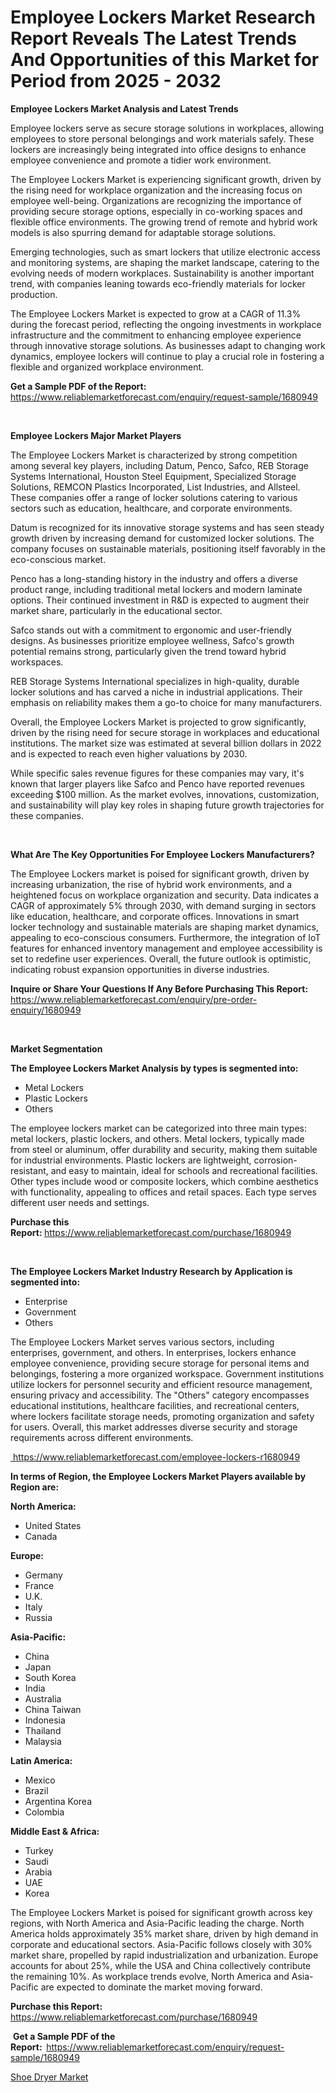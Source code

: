 <p><h1>Employee Lockers Market Research Report Reveals The Latest Trends And Opportunities of this Market for Period from 2025 - 2032</h1></p><p><strong>Employee Lockers Market Analysis and Latest Trends</strong></p>
<p><p>Employee lockers serve as secure storage solutions in workplaces, allowing employees to store personal belongings and work materials safely. These lockers are increasingly being integrated into office designs to enhance employee convenience and promote a tidier work environment.</p><p>The Employee Lockers Market is experiencing significant growth, driven by the rising need for workplace organization and the increasing focus on employee well-being. Organizations are recognizing the importance of providing secure storage options, especially in co-working spaces and flexible office environments. The growing trend of remote and hybrid work models is also spurring demand for adaptable storage solutions.</p><p>Emerging technologies, such as smart lockers that utilize electronic access and monitoring systems, are shaping the market landscape, catering to the evolving needs of modern workplaces. Sustainability is another important trend, with companies leaning towards eco-friendly materials for locker production.</p><p>The Employee Lockers Market is expected to grow at a CAGR of 11.3% during the forecast period, reflecting the ongoing investments in workplace infrastructure and the commitment to enhancing employee experience through innovative storage solutions. As businesses adapt to changing work dynamics, employee lockers will continue to play a crucial role in fostering a flexible and organized workplace environment.</p></p>
<p><strong>Get a Sample PDF of the Report:&nbsp;</strong> <a href="https://www.reliablemarketforecast.com/enquiry/request-sample/1680949?utm_campaign=3521&utm_medium=2&utm_source=Github&utm_content=ia&utm_term=05042025&utm_id=employee-lockers">https://www.reliablemarketforecast.com/enquiry/request-sample/1680949</a></p>
<p>&nbsp;</p>
<p><strong>Employee Lockers Major Market Players</strong></p>
<p><p>The Employee Lockers Market is characterized by strong competition among several key players, including Datum, Penco, Safco, REB Storage Systems International, Houston Steel Equipment, Specialized Storage Solutions, REMCON Plastics Incorporated, List Industries, and Allsteel. These companies offer a range of locker solutions catering to various sectors such as education, healthcare, and corporate environments.</p><p>Datum is recognized for its innovative storage systems and has seen steady growth driven by increasing demand for customized locker solutions. The company focuses on sustainable materials, positioning itself favorably in the eco-conscious market.</p><p>Penco has a long-standing history in the industry and offers a diverse product range, including traditional metal lockers and modern laminate options. Their continued investment in R&D is expected to augment their market share, particularly in the educational sector.</p><p>Safco stands out with a commitment to ergonomic and user-friendly designs. As businesses prioritize employee wellness, Safco's growth potential remains strong, particularly given the trend toward hybrid workspaces. </p><p>REB Storage Systems International specializes in high-quality, durable locker solutions and has carved a niche in industrial applications. Their emphasis on reliability makes them a go-to choice for many manufacturers.</p><p>Overall, the Employee Lockers Market is projected to grow significantly, driven by the rising need for secure storage in workplaces and educational institutions. The market size was estimated at several billion dollars in 2022 and is expected to reach even higher valuations by 2030.</p><p>While specific sales revenue figures for these companies may vary, it's known that larger players like Safco and Penco have reported revenues exceeding $100 million. As the market evolves, innovations, customization, and sustainability will play key roles in shaping future growth trajectories for these companies.</p></p>
<p>&nbsp;</p>
<p><strong>What Are The Key Opportunities For Employee Lockers Manufacturers?</strong></p>
<p><p>The Employee Lockers market is poised for significant growth, driven by increasing urbanization, the rise of hybrid work environments, and a heightened focus on workplace organization and security. Data indicates a CAGR of approximately 5% through 2030, with demand surging in sectors like education, healthcare, and corporate offices. Innovations in smart locker technology and sustainable materials are shaping market dynamics, appealing to eco-conscious consumers. Furthermore, the integration of IoT features for enhanced inventory management and employee accessibility is set to redefine user experiences. Overall, the future outlook is optimistic, indicating robust expansion opportunities in diverse industries.</p></p>
<p><strong>Inquire or Share Your Questions If Any Before Purchasing This Report:</strong> <a href="https://www.reliablemarketforecast.com/enquiry/pre-order-enquiry/1680949?utm_campaign=3521&utm_medium=2&utm_source=Github&utm_content=ia&utm_term=05042025&utm_id=employee-lockers">https://www.reliablemarketforecast.com/enquiry/pre-order-enquiry/1680949</a></p>
<p>&nbsp;</p>
<p><strong>Market Segmentation</strong></p>
<p><strong>The Employee Lockers Market Analysis by types is segmented into:</strong></p>
<p><ul><li>Metal Lockers</li><li>Plastic Lockers</li><li>Others</li></ul></p>
<p><p>The employee lockers market can be categorized into three main types: metal lockers, plastic lockers, and others. Metal lockers, typically made from steel or aluminum, offer durability and security, making them suitable for industrial environments. Plastic lockers are lightweight, corrosion-resistant, and easy to maintain, ideal for schools and recreational facilities. Other types include wood or composite lockers, which combine aesthetics with functionality, appealing to offices and retail spaces. Each type serves different user needs and settings.</p></p>
<p><strong>Purchase this Report:&nbsp;</strong><a href="https://www.reliablemarketforecast.com/purchase/1680949?utm_campaign=3521&utm_medium=2&utm_source=Github&utm_content=ia&utm_term=05042025&utm_id=employee-lockers">https://www.reliablemarketforecast.com/purchase/1680949</a></p>
<p>&nbsp;</p>
<p><strong>The Employee Lockers Market Industry Research by Application is segmented into:</strong></p>
<p><ul><li>Enterprise</li><li>Government</li><li>Others</li></ul></p>
<p><p>The Employee Lockers Market serves various sectors, including enterprises, government, and others. In enterprises, lockers enhance employee convenience, providing secure storage for personal items and belongings, fostering a more organized workspace. Government institutions utilize lockers for personnel security and efficient resource management, ensuring privacy and accessibility. The "Others" category encompasses educational institutions, healthcare facilities, and recreational centers, where lockers facilitate storage needs, promoting organization and safety for users. Overall, this market addresses diverse security and storage requirements across different environments.</p></p>
<p><a href="https://www.reliablemarketforecast.com/employee-lockers-r1680949?utm_campaign=3521&utm_medium=2&utm_source=Github&utm_content=ia&utm_term=05042025&utm_id=employee-lockers">&nbsp;https://www.reliablemarketforecast.com/employee-lockers-r1680949</a></p>
<p><strong>In terms of Region, the Employee Lockers Market Players available by Region are:</strong></p>
<p>
    <p> <strong> North America: </strong>
        <ul>
            <li>United States</li>
            <li>Canada</li>
        </ul>
        </p> 
    <p> <strong> Europe: </strong>
        <ul>
            <li>Germany</li>
            <li>France</li>
            <li>U.K.</li>
            <li>Italy</li>
            <li>Russia</li>
        </ul>
        </p> 
    <p> <strong> Asia-Pacific: </strong>
        <ul>
            <li>China</li>
            <li>Japan</li>
            <li>South Korea</li>
            <li>India</li>
            <li>Australia</li>
            <li>China Taiwan</li>
            <li>Indonesia</li>
            <li>Thailand</li>
            <li>Malaysia</li>
        </ul>
        </p> 
    <p> <strong> Latin America: </strong>
        <ul>
            <li>Mexico</li>
            <li>Brazil</li>
            <li>Argentina Korea</li>
            <li>Colombia</li>
        </ul>
        </p> 
    <p> <strong> Middle East & Africa: </strong>
        <ul>
            <li>Turkey</li>
            <li>Saudi</li>
            <li>Arabia</li>
            <li>UAE</li>
            <li>Korea</li>
        </ul>
    </p>
    </p>
<p><p>The Employee Lockers Market is poised for significant growth across key regions, with North America and Asia-Pacific leading the charge. North America holds approximately 35% market share, driven by high demand in corporate and educational sectors. Asia-Pacific follows closely with 30% market share, propelled by rapid industrialization and urbanization. Europe accounts for about 25%, while the USA and China collectively contribute the remaining 10%. As workplace trends evolve, North America and Asia-Pacific are expected to dominate the market moving forward.</p></p>
<p><strong>Purchase this Report: </strong><a href="https://www.reliablemarketforecast.com/purchase/1680949?utm_campaign=3521&utm_medium=2&utm_source=Github&utm_content=ia&utm_term=05042025&utm_id=employee-lockers">https://www.reliablemarketforecast.com/purchase/1680949</a></p>
<p>&nbsp;<strong>Get a Sample PDF of the Report:&nbsp;&nbsp;</strong><a href="https://www.reliablemarketforecast.com/enquiry/request-sample/1680949?utm_campaign=3521&utm_medium=2&utm_source=Github&utm_content=ia&utm_term=05042025&utm_id=employee-lockers">https://www.reliablemarketforecast.com/enquiry/request-sample/1680949</a></p>
<p><strong></strong></p>
<p><p><a href="https://github.com/popoialraih3/Market-Research-Report-List-1/blob/main/shoe-dryer-market.md?utm_campaign=3521&utm_medium=2&utm_source=Github&utm_content=ia&utm_term=05042025&utm_id=employee-lockers">Shoe Dryer Market</a></p></p>